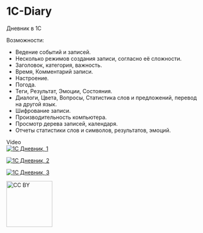 # 1C-Diary
Дневник в 1С

Возможности:
* Ведение событий и записей.
* Несколько режимов создания записи, согласно её сложности. 
* Заголовок, категория, важность. 
* Время, Комментарий записи.
* Настроение.
* Погода.
* Теги, Результат, Эмоции, Состояния.
* Диалоги, Цвета, Вопросы, Статистика слов и предложений, перевод на другой язык. 
* Шифрование записи.
* Производительность компьютера.
* Просмотр дерева записей, календаря.
* Отчеты статистики слов и символов, результатов, эмоций. 

Video  
[![1С Дневник, 1](https://i9.ytimg.com/vi_webp/cTJZO356AcQ/mqdefault.webp?sqp=CNCr2_kF&rs=AOn4CLDzOs1gTAmeGgJQgtGOW4ThJANXdA)](https://youtu.be/cTJZO356AcQ "1С Дневник, 1")  

[![1С Дневник, 2](https://i9.ytimg.com/vi_webp/vW9FN5WZVuo/mqdefault.webp?sqp=CNCr2_kF&rs=AOn4CLAbLrg5GcYlHO4xyK1VDYLC6tMwJA)](https://youtu.be/vW9FN5WZVuo "1С Дневник, 2")  

[![1С Дневник, 3](https://i9.ytimg.com/vi_webp/CrJvFIasgbM/mqdefault.webp?sqp=CNCr2_kF&rs=AOn4CLCbw-qaf5GyW6LFmAYK_FTP14NX0Q)](https://youtu.be/CrJvFIasgbM "1С Дневник, 3")  

<a href="https://creativecommons.org/licenses/by/4.0/" Target="_blank"><img src="https://mirrors.creativecommons.org/presskit/buttons/88x31/png/by.png" alt="CC BY" title="CC BY" width="120"></a>
